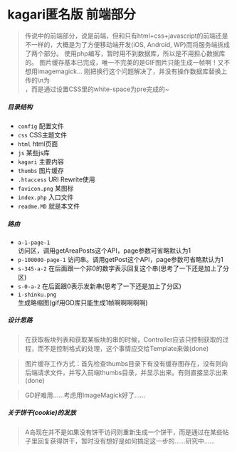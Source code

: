 # kagari匿名版 前端部分

>传说中的前端部分，说是前端，但和只有html+css+javascript的前端还是不一样的，大概是为了方便移动端开发(iOS, Android, WP)而将服务端拆成了两个部分。
>使用php编写，暂时用不到数据库，所以是不用担心数据库的。
>图片缓存基本已完成，唯一不完美的是GIF图片只能生成一帧啊！又不想用imagemagick... 
>刚把换行这个问题解决了，并没有操作数据库替换上传的\n为<br />，而是通过设置CSS里的white-space为pre完成的~   


##### 目录结构

* `config` 配置文件 
* `css` CSS主题文件
* `html` html页面
* `js` 某些js库
* `kagari` 主要内容
* `thumbs` 图片缓存
* `.htaccess` URI Rewrite使用
* `favicon.png` 某图标
* `index.php` 入口文件
* `readme.MD` 就是本文件

##### 路由    

* `a-1-page-1`    
访问区，调用getAreaPosts这个API，page参数可省略默认为1
* `p-100000-page-1`
访问串。调用getPost这个API，page参数可省略默认为1
* `s-345-a-2`
在后面跟一个非0的数字表示回复这个串(思考了一下还是加上了分区)     
* `s-0-a-2`
在后面跟0表示发新串(思考了一下还是加上了分区)    
* `i-shinku.png`    
生成略缩图(gif用GD库只能生成1帧啊啊啊啊啊)    

##### 设计思路

>在获取板块列表和获取某板块的串的时候，Controller应该只控制获取的过程，而不是控制格式的处理，这个事情应交给Template来做(done)

>图片缓存工作方式：首先检查thumbs目录下有没有缓存图存在，没有则向后端请求文件，并写入前端thumbs目录，并显示出来。有则直接显示出来(done)

>GD好难用……考虑用ImageMagick好了……

##### 关于饼干(cookie)的发放

>A岛现在并不是如果没有饼干访问则重新生成一个饼干，而是通过在某些帖子里回复获得饼干，暂时没有想好是如何搞定这一步的……研究中……